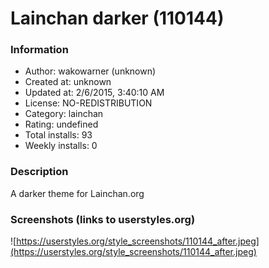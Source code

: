 # Lainchan darker (110144)

### Information
- Author: wakowarner (unknown)
- Created at: unknown
- Updated at: 2/6/2015, 3:40:10 AM
- License: NO-REDISTRIBUTION
- Category: lainchan
- Rating: undefined
- Total installs: 93
- Weekly installs: 0


### Description
A darker theme for Lainchan.org


### Screenshots (links to userstyles.org)
![https://userstyles.org/style_screenshots/110144_after.jpeg](https://userstyles.org/style_screenshots/110144_after.jpeg)


